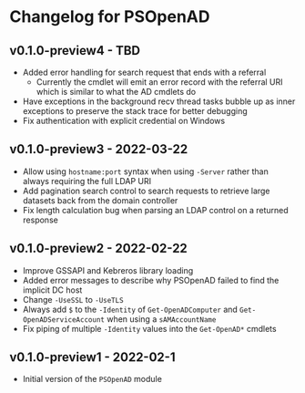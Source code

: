# Changelog for PSOpenAD

## v0.1.0-preview4 - TBD

+ Added error handling for search request that ends with a referral
  + Currently the cmdlet will emit an error record with the referral URI which is similar to what the AD cmdlets do
+ Have exceptions in the background recv thread tasks bubble up as inner exceptions to preserve the stack trace for better debugging
+ Fix authentication with explicit credential on Windows

## v0.1.0-preview3 - 2022-03-22

+ Allow using `hostname:port` syntax when using `-Server` rather than always requiring the full LDAP URI
+ Add pagination search control to search requests to retrieve large datasets back from the domain controller
+ Fix length calculation bug when parsing an LDAP control on a returned response

## v0.1.0-preview2 - 2022-02-22

+ Improve GSSAPI and Kebreros library loading
+ Added error messages to describe why PSOpenAD failed to find the implicit DC host
+ Change `-UseSSL` to `-UseTLS`
+ Always add `$` to the `-Identity` of `Get-OpenADComputer` and `Get-OpenADServiceAccount` when using a `sAMAccountName`
+ Fix piping of multiple `-Identity` values into the `Get-OpenAD*` cmdlets

## v0.1.0-preview1 - 2022-02-1

+ Initial version of the `PSOpenAD` module
